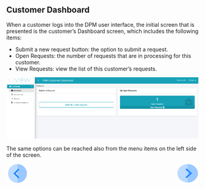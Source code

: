 

## Customer Dashboard

When a customer logs into the DPM user interface, the initial screen that is presented is the customer’s Dashboard screen, which includes the following items:

- Submit a new request button: the option to submit a request.
- Open Requests: the number of requests that are in processing for this customer.
- View Requests: view the list of this customer’s requests.

 ![image](/articles/DPM/images/Figure_36_customer_landing_page.png)

The same options can be reached also from the menu items on the left side of the screen.



[![Previous](/articles/DPM/images/Previous.png)](/articles/DPM/04_Customer_Direct_Requests/01_Customer_Direct_Requests_Overview.md)[<img align="right" width="60" height="54" src="/articles/DPM/images/Next.png">](/articles/DPM/04_Customer_Direct_Requests/03_Customer_Direct_Requests_Submit.md)

